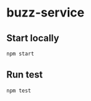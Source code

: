 buzz-service
================

## Start locally
```npm
npm start
```

## Run test
```npm
npm test
```

